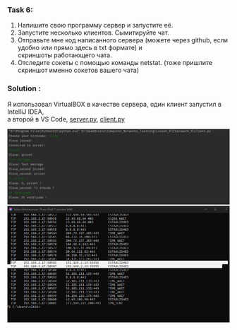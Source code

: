 ### Task 6:

1. Напишите свою программу сервер и запустите её.
2. Запустите несколько клиентов. Сымитируйте чат.
3. Отправьте мне код написанного сервера (можете через github, если удобно или прямо здесь в txt формате) и <br>
    скриншоты работающего чата.
4. Отследите сокеты с помощью команды netstat. (тоже пришлите скриншот именно сокетов вашего чата)

### Solution :

Я использовал VirtualBOX в качестве сервера, один клиент запустил в IntelliJ IDEA, <br>
а второй в VS Code, [server.py](server.py), [client.py](client.py) <br>

![img_1.jpg](img_1.jpg) <br>
![img_2.jpg](img_2.jpg) <br>
